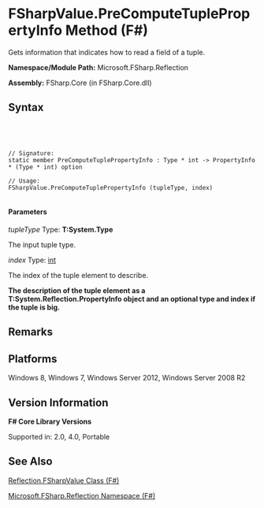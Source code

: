 # FSharpValue.PreComputeTuplePropertyInfo Method (F#)

Gets information that indicates how to read a field of a tuple.

**Namespace/Module Path:** Microsoft.FSharp.Reflection

**Assembly:** FSharp.Core (in FSharp.Core.dll)


## Syntax



```




// Signature:
static member PreComputeTuplePropertyInfo : Type * int -> PropertyInfo * (Type * int) option

// Usage:
FSharpValue.PreComputeTuplePropertyInfo (tupleType, index)


```





#### Parameters
*tupleType*
Type: **T:System.Type**


The input tuple type.


*index*
Type: [int](http://msdn.microsoft.com/en-us/library/025d5455-3622-4ea5-9573-3ecbd4ee1375)


The index of the tuple element to describe.



**The description of the tuple element as a T:System.Reflection.PropertyInfo object and an optional type and index if the tuple is big.**
## Remarks

## Platforms
Windows 8, Windows 7, Windows Server 2012, Windows Server 2008 R2


## Version Information
**F# Core Library Versions**

Supported in: 2.0, 4.0, Portable




## See Also
[Reflection.FSharpValue Class &#40;F&#35;&#41;](Reflection.FSharpValue-Class-%5BFSharp%5D.md)

[Microsoft.FSharp.Reflection Namespace &#40;F&#35;&#41;](Microsoft.FSharp.Reflection-Namespace-%5BFSharp%5D.md)

